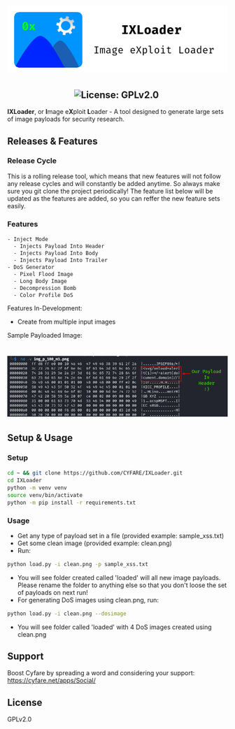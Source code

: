 <h1 align="center">
  <img src="https://github.com/CYFARE/IXLoader/blob/main/assets/IXLoader.png" alt="IXLoader Logo">
</h1>

<h2 align="center">
  <img src="https://img.shields.io/badge/-GPLv2.0-61DAFB?style=for-the-badge" alt="License: GPLv2.0">&nbsp;
</h2>

**IXLoader**, or **I**mage e**X**ploit **L**oader - A tool designed to generate large sets of image payloads for security research.

## Releases & Features

### Release Cycle

This is a rolling release tool, which means that new features will not follow any release cycles and will constantly be added anytime. So always make sure you git clone the project periodically! The feature list below will be updated as the features are added, so you can reffer the new feature sets easily.

### Features

```
- Inject Mode
  - Injects Payload Into Header
  - Injects Payload Into Body
  - Injects Payload Into Trailer
- DoS Generator
  - Pixel Flood Image
  - Long Body Image
  - Decompression Bomb
  - Color Profile DoS
```

Features In-Development:

- Create from multiple input images

Sample Payloaded Image:

<h1 align="center">
  <img src="https://github.com/CYFARE/IXLoader/blob/main/assets/sample_hex_01.png" alt="Sample Payloaded Image">
</h1>

## Setup & Usage

### Setup

```bash
cd ~ && git clone https://github.com/CYFARE/IXLoader.git
cd IXLoader
python -m venv venv
source venv/bin/activate
python -m pip install -r requirements.txt
```

### Usage

- Get any type of payload set in a file (provided example: sample_xss.txt)
- Get some clean image (provided example: clean.png)
- Run:

```bash
python load.py -i clean.png -p sample_xss.txt
```

- You will see folder created called 'loaded' will all new image payloads. Please rename the folder to anything else so that you don't loose the set of payloads on next run!
- For generating DoS images using clean.png, run:

```bash
python load.py -i clean.png --dosimage
```

- You will see folder called 'loaded' with 4 DoS images created using clean.png

## Support

Boost Cyfare by spreading a word and considering your support: https://cyfare.net/apps/Social/

## License

GPLv2.0

